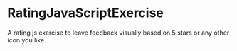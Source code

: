 # RatingJavaScriptExercise
A rating js exercise to leave feedback visually based on 5 stars or any other icon you like.
